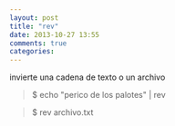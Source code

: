 ```yaml
---
layout: post
title: "rev"
date: 2013-10-27 13:55
comments: true
categories: 
---
```

invierte una cadena de texto o un archivo

>$ echo "perico de los palotes" | rev

>$ rev archivo.txt 


